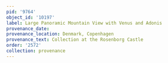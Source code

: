 ```yaml
---
pid: '9764'
object_id: '10197'
label: Large Panoramic Mountain View with Venus and Adonis
provenance_date:
provenance_location: Denmark, Copenhagen
provenance_text: Collection at the Rosenborg Castle
order: '2572'
collection: provenance
---
```

